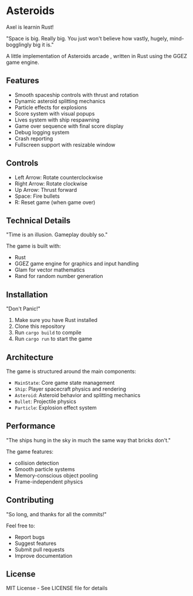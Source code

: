 # Asteroids 

Axel is learnin Rust!

"Space is big. Really big. You just won't believe how vastly, hugely, mind-bogglingly big it is."

A little implementation of Asteroids arcade , written in Rust using the GGEZ game engine.

## Features

* Smooth spaceship controls with thrust and rotation
* Dynamic asteroid splitting mechanics
* Particle effects for explosions
* Score system with visual popups
* Lives system with ship respawning
* Game over sequence with final score display
* Debug logging system
* Crash reporting
* Fullscreen support with resizable window

## Controls

* Left Arrow: Rotate counterclockwise
* Right Arrow: Rotate clockwise
* Up Arrow: Thrust forward
* Space: Fire bullets
* R: Reset game (when game over)

## Technical Details

"Time is an illusion. Gameplay doubly so."

The game is built with:
- Rust 
- GGEZ game engine for graphics and input handling
- Glam for vector mathematics
- Rand for random number generation

## Installation

"Don't Panic!"

1. Make sure you have Rust installed
2. Clone this repository
3. Run `cargo build` to compile
4. Run `cargo run` to start the game

## Architecture

The game is structured around the main components:

* `MainState`: Core game state management
* `Ship`: Player spacecraft physics and rendering
* `Asteroid`: Asteroid behavior and splitting mechanics
* `Bullet`: Projectile physics
* `Particle`: Explosion effect system

## Performance

"The ships hung in the sky in much the same way that bricks don't."

The game features:
- collision detection
- Smooth particle systems
- Memory-conscious object pooling
- Frame-independent physics

## Contributing

"So long, and thanks for all the commits!"

Feel free to:
- Report bugs
- Suggest features
- Submit pull requests
- Improve documentation

## License

MIT License - See LICENSE file for details 